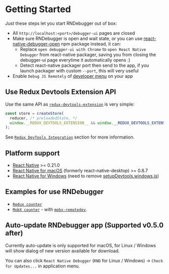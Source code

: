 # Getting Started

Just these steps let you start RNDebugger out of box:

* All `http://localhost:<port>/debugger-ui` pages are closed
* Make sure RNDebugger is open and wait state, or you can use [react-native-debugger-open](../npm-package) npm package instead, it can:
  * Replace `open debugger-ui with Chrome` to `open React Native Debugger` from react-native packager, saving you from closing the debugger-ui page everytime it automatically opens :)
  * Detect react-native packager port then send to the app, if you launch packager with custom `--port`, this will very useful
* Enable `Debug JS Remotely` of [developer menu](https://facebook.github.io/react-native/docs/debugging.html#accessing-the-in-app-developer-menu) on your app

## Use Redux Devtools Extension API

Use the same API as [`redux-devtools-extension`](https://github.com/zalmoxisus/redux-devtools-extension#1-with-redux) is very simple:

```js
const store = createStore(
  reducer, /* preloadedState, */
  window.__REDUX_DEVTOOLS_EXTENSION__ && window.__REDUX_DEVTOOLS_EXTENSION__()
);
```

See [`Redux DevTools Integration`](redux-devtools-integration.md) section for more information.

## Platform support

* [React Native](https://github.com/facebook/react-native) >= 0.21.0
* [React Native for macOS](https://github.com/ptmt/react-native-desktop) (formerly react-native-desktop) >= 0.8.7
* [React Native for Windows](https://github.com/ReactWindows/react-native-windows/blob/master/Libraries/Devtools/setupDevtools.windows.js) (need to remove [setupDevtools.windows.js](https://github.com/ReactWindows/react-native-windows/blob/master/Libraries/Devtools/setupDevtools.windows.js))

## Examples for use RNDebugger

* [`Redux counter`](../examples/counter-with-redux)
* [`MobX counter`](../examples/counter-with-mobx) - with [`mobx-remotedev`](https://github.com/zalmoxisus/mobx-remotedev).

## Auto-update RNDebugger app (Supported v0.5.0 after)

Currently auto-update is only supported for macOS, for Linux / Windows will show dialog of new version available for download.

You can also click `React Native Debugger` (`RND` for Linux / Windows) -> `Check for Updates...` in application menu.
